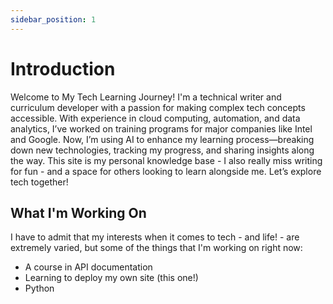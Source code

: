 ```yaml
---
sidebar_position: 1
---
```


# Introduction

Welcome to My Tech Learning Journey! I'm a technical writer and curriculum developer with a passion for making complex tech concepts accessible. With experience in cloud computing, automation, and data analytics, I’ve worked on training programs for major companies like Intel and Google. Now, I’m using AI to enhance my learning process—breaking down new technologies, tracking my progress, and sharing insights along the way. This site is my personal knowledge base - I also really miss writing for fun -  and a space for others looking to learn alongside me. Let’s explore tech together!

## What I'm Working On

I have to admit that my interests when it comes to tech - and life! - are extremely varied, but some of the things that I'm working on right now:
- A course in API documentation
- Learning to deploy my own site (this one!)
- Python 